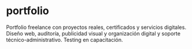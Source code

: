 # portfolio
Portfolio freelance con proyectos reales, certificados y servicios digitales. Diseño web, auditoría, publicidad visual y organización digital y soporte técnico-administrativo. Testing en capacitación.
